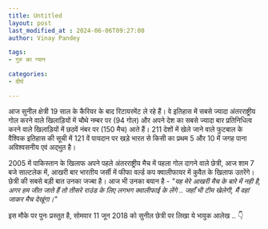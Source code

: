 ```yaml
---
title: Untitled
layout: post
last_modified_at : 2024-06-06T09:27:00
author: Vinay Pandey

tags:
- गुरु का ग्यान

categories:
- दीर्घ

---
```


आज सुनील क्षेत्री 19 साल के कैरियर के बाद रिटायरमेंट ले रहे हैं। वे इतिहास में सबसे ज्यादा अंतरराष्ट्रीय गोल करने वाले खिलाड़ियों में चौथे नम्बर पर (94 गोल) और अपने देश का सबसे ज्यादा बार प्रतिनिधित्व करने वाले खिलाड़ियों में छठवें नंबर पर (150 मैच) आते हैं। 211 देशों में खेले जाने वाले फुटबाल के वैश्विक इतिहास की सूची में 121 वें पायदान पर खड़े भारत से किसी का प्रथम 5 और 10 में जगह पाना अविश्वसनीय एवं अद्भुत है। 

2005 में पाकिस्तान के खिलाफ अपने पहले अंतरराष्ट्रीय मैच में पहला गोल दागने वाले छेत्री, आज शाम 7 बजे साल्टलेक में, आखरी बार भारतीय जर्सी में फीफा वर्ल्ड कप क्वालीफायर में कुवैत के खिलाफ उतरेंगे। छेत्री की सबसे बड़ी बात उनका जज्बा है। आज भी उनका बयान है - _"यह मेरे आखरी मैच के बारे में नही है, अगर हम जीत जाते हैं तो तीसरे राउंड के लिए लगभग क्वालीफाई के लेंगे ..  जहाँ भी टीम खेलेगी, मैं वहां जाकर मैच देखूंगा।"_

इस मौके पर पुनः प्रस्तुत है, सोमवार 11 जून 2018 को सुनील छेत्री पर लिखा ये भावुक आलेख .. 👇
